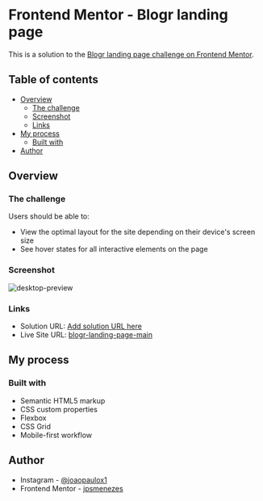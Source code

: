 # Frontend Mentor - Blogr landing page 

This is a solution to the [Blogr landing page challenge on Frontend Mentor](https://www.frontendmentor.io/challenges/blogr-landing-page-EX2RLAApP). 

## Table of contents

- [Overview](#overview)
  - [The challenge](#the-challenge)
  - [Screenshot](#screenshot)
  - [Links](#links)
- [My process](#my-process)
  - [Built with](#built-with)   
- [Author](#author)

## Overview

### The challenge

Users should be able to:

- View the optimal layout for the site depending on their device's screen size
- See hover states for all interactive elements on the page

### Screenshot

![desktop-preview](https://user-images.githubusercontent.com/92182457/175781890-03c0189f-e5f7-4d8e-920f-37f9776fcd34.jpg)

### Links

- Solution URL: [Add solution URL here](https://your-solution-url.com)
- Live Site URL: [blogr-landing-page-main]( https://jpsmenezes.github.io/blogr-landing-page-main/)

## My process

### Built with

- Semantic HTML5 markup
- CSS custom properties
- Flexbox
- CSS Grid
- Mobile-first workflow

## Author

- Instagram - [@joaopaulox1]([https://www.your-site.com](https://www.instagram.com/joaopaulox1/))
- Frontend Mentor - [jpsmenezes](https://www.frontendmentor.io/profile/jpsmenezes)




 
